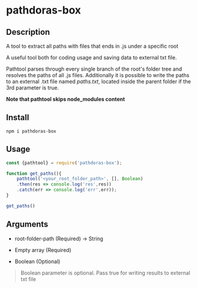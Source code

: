 # pathdoras-box

## Description

A tool to extract all paths with files that ends in .js under a specific root

A useful tool both for coding usage and saving data to external txt file. 

Pathtool parses through every single branch of the root's folder tree and resolves the paths of all .js files. Additionally it is possible to write the paths to an external .txt file named *paths.txt*, located inside the parent folder if the 3rd parameter is true.  

**Note that pathtool skips node_modules content**

## Install 

```
npm i pathdoras-box
```


## Usage 

```Javascript
const {pathtool} = require('pathdoras-box');

function get_paths(){
    pathtool('<your_root_folder_path>', [], Boolean)
    .then(res => console.log('res',res))
    .catch(err => console.log('err',err));
}

get_paths()
```

## Arguments

- root-folder-path (Required) -> String

- Empty array (Required)

- Boolean (Optional)

>Boolean parameter is optional. Pass true for writing results to external txt file
